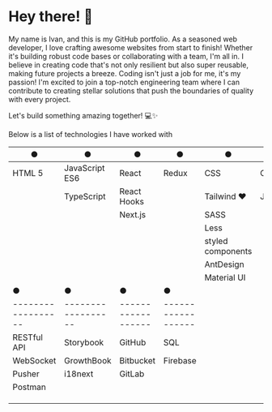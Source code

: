 # Hey there! 👋

My name is Ivan, and this is my GitHub portfolio. As a seasoned web developer, I love crafting awesome websites from start to finish! Whether it's building robust code bases or collaborating with a team, I'm all in. I believe in creating code that's not only resilient but also super reusable, making future projects a breeze.
Coding isn't just a job for me, it's my passion! I'm excited to join a top-notch engineering team where I can contribute to creating stellar solutions that push the boundaries of quality with every project.

Let's build something amazing together! 💻✨

Below is a list of technologies I have worked with

| ●           | ●             | ●          | ●           | ●                | ●                |
|-------------|---------------|------------|-------------|------------------|------------------|
| HTML 5      | JavaScript ES6| React      | Redux       | CSS              | Cypress          |
|             | TypeScript    | React Hooks|             | Tailwind ❤️      | Jest             |
|             |               | Next.js    |             | SASS             |                  | 
|             |               |            |             | Less             |                  | 
|             |               |            |             | styled components|                  | 
|             |               |            |             | AntDesign        |                  |
|             |               |            |             | Material UI      |                  |
| ●                | ●                | ●                | ●                |
|------------------|------------------|------------------|------------------|
 |RESTful API      | Storybook        | GitHub           | SQL              |
 | WebSocket        | GrowthBook       | Bitbucket        | Firebase         |
 | Pusher           | i18next          | GitLab           |                  |
|Postman          |                  |                  |                  |
|                 |                  |                  |                  |
|                                  |                  |                  |                  |
 |                                                    |                  |                  |                  |

